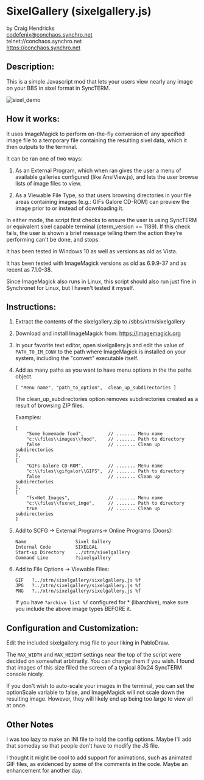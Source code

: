 # SixelGallery (sixelgallery.js)

by Craig Hendricks  
codefenix@conchaos.synchro.net  
 telnet://conchaos.synchro.net  
  https://conchaos.synchro.net  



## Description:

 This is a simple Javascript mod that lets your users view nearly any image
 on your BBS in sixel format in SyncTERM. 

![sixel_demo](https://github.com/codefenix-ConChaos/sixelgallery.js/assets/12660452/57abe75c-dbef-4f39-b6e0-7eb56b4b7fd7)

## How it works:
 
 It uses ImageMagick to perform on-the-fly conversion of any specified image
 file to a temporary file containing the resulting sixel data, which it then
 outputs to the terminal.
 
 It can be ran one of two ways:
 
   1) As an External Program, which when ran gives the user a menu of available
      galleries configured (like AnsiView.js), and lets the user browse lists
      of image files to view.
   
   2) As a Viewable File Type, so that users browsing directories in your file
      areas containing images (e.g.: GIFs Galore CD-ROM) can preview the image
      prior to or instead of downloading it.
 
 In either mode, the script first checks to ensure the user is using SyncTERM 
 or equivalent sixel capable terminal (cterm_version >= 1189). If this check 
 fails, the user is shown a brief message telling them the action they're
 performing can't be done, and stops.
 
 It has been tested in Windows 10 as well as versions as old as Vista.
 
 It has been tested with ImageMagick versions as old as 6.9.9-37 and as 
 recent as 7.1.0-38.
 
 Since ImageMagick also runs in Linux, this script should also run just fine
 in Synchronet for Linux, but I haven't tested it myself.
 
 

## Instructions:

 1. Extract the contents of the sixelgallery.zip to /sbbs/xtrn/sixelgallery
 
 2. Download and install ImageMagick from: https://imagemagick.org
 
 3. In your favorite text editor, open sixelgallery.js and edit the value
    of `PATH_TO_IM_CONV` to the path where ImageMagick is installed on your 
    system, including the "convert" executable itself. 
    
 4. Add as many paths as you want to have menu options in the the paths object.
         
    `[ "Menu name", "path_to_option",  clean_up_subdirectories ]`
    
    The clean_up_subdirectories option removes subdirectories created as 
    a result of browsing ZIP files. 
 
    Examples:
    ```
    [
        "Some homemade food",         // ....... Menu name 
        "c:\\files\\images\\food",    // ....... Path to directory
        false                         // ....... Clean up subdirectories
    ],
    [
        "GIFs Galore CD-ROM",         // ....... Menu name 
        "c:\\files\\gifgalor\\GIFS",  // ....... Path to directory
        false                         // ....... Clean up subdirectories
    ],
    [ 
        "fsxNet Images",              // ....... Menu name 
        "c:\\files\\fsxnet_imge",     // ....... Path to directory
        true                          // ....... Clean up subdirectories
    ]
    ```
   
    
 5. Add to SCFG -> External Programs-> Online Programs (Doors):

    ```
    Name                  Sixel Gallery
    Internal Code         SIXELGAL
    Start-up Directory    ../xtrn/sixelgallery
    Command Line          ?sixelgallery
    ```

 6. Add to File Options -> Viewable Files: 

    ```
    GIF   ?../xtrn/sixelgallery/sixelgallery.js %f
    JPG   ?../xtrn/sixelgallery/sixelgallery.js %f
    PNG   ?../xtrn/sixelgallery/sixelgallery.js %f
    ```
    
    If you have `?archive list %f` configured for * (libarchive), make sure 
    you include the above image types BEFORE it.
       
       

## Configuration and Customization:

 Edit the included sixelgallery.msg file to your liking in PabloDraw.
 
 The `MAX_WIDTH` and `MAX_HEIGHT` settings near the top of the script were 
 decided on somewhat arbitrarily. You can change them if you wish. I found 
 that images of this size filled the screen of a typical 80x24 SyncTERM 
 console nicely.
 
 If you don't wish to auto-scale your images in the terminal, you can set
 the optionScale variable to false, and ImageMagick will not scale down the
 resulting image. However, they will likely end up being too large to view
 all at once.



## Other Notes

 I was too lazy to make an INI file to hold the config options. Maybe I'll
 add that someday so that people don't have to modify the JS file.
 
 I thought it might be cool to add support for animations, such as animated
 GIF files, as evidenced by some of the comments in the code. Maybe an 
 enhancement for another day.
 
 
